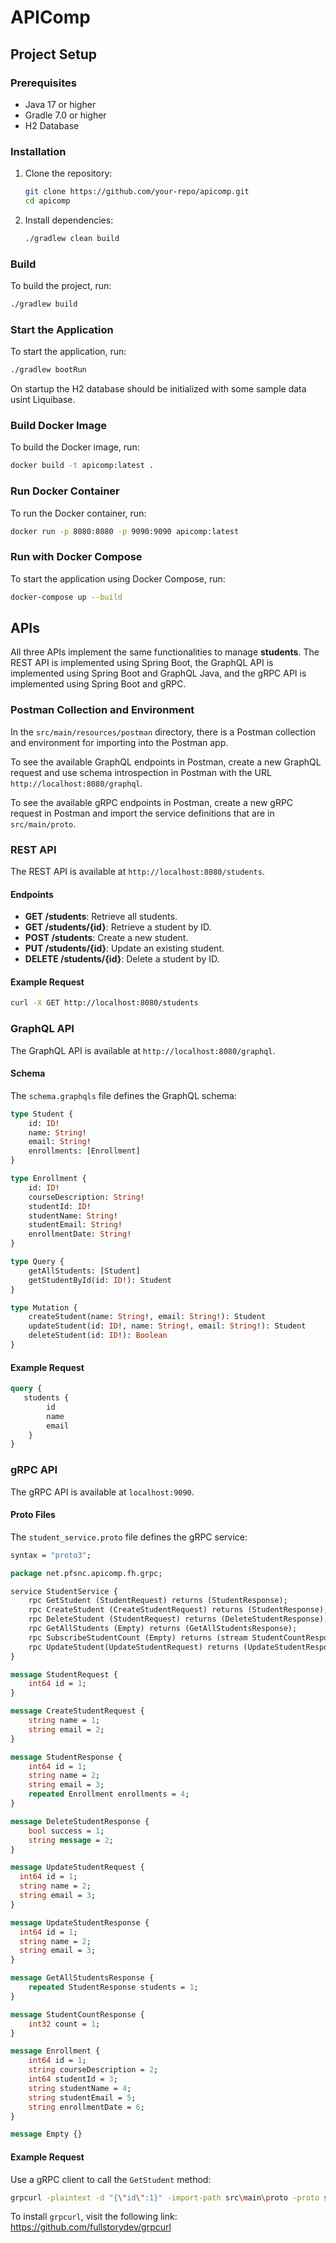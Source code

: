 # APIComp

## Project Setup

### Prerequisites
- Java 17 or higher
- Gradle 7.0 or higher
- H2 Database

### Installation

1. Clone the repository:
    ```sh
    git clone https://github.com/your-repo/apicomp.git
    cd apicomp
    ```

2. Install dependencies:
    ```sh
    ./gradlew clean build
    ```

### Build

To build the project, run:
```sh
./gradlew build
```

### Start the Application

To start the application, run:
```sh
./gradlew bootRun
```

On startup the H2 database should be initialized with some sample data usint Liquibase.

### Build Docker Image

To build the Docker image, run:
```sh
docker build -t apicomp:latest .
```

### Run Docker Container

To run the Docker container, run:
```sh
docker run -p 8080:8080 -p 9090:9090 apicomp:latest
```

### Run with Docker Compose

To start the application using Docker Compose, run:
```sh
docker-compose up --build
```

## APIs

All three APIs implement the same functionalities to manage **students**. 
The REST API is implemented using Spring Boot, the GraphQL API is implemented using Spring Boot and GraphQL Java, and the gRPC API is implemented using Spring Boot and gRPC.

### Postman Collection and Environment

In the `src/main/resources/postman` directory, there is a Postman collection and environment for importing into the Postman app.

To see the available GraphQL endpoints in Postman, create a new GraphQL request and use schema introspection in Postman with the URL `http://localhost:8080/graphql`.

To see the available gRPC endpoints in Postman, create a new gRPC request in Postman and import the service definitions that are in `src/main/proto`.


### REST API

The REST API is available at `http://localhost:8080/students`.

#### Endpoints

- **GET /students**: Retrieve all students.
- **GET /students/{id}**: Retrieve a student by ID.
- **POST /students**: Create a new student.
- **PUT /students/{id}**: Update an existing student.
- **DELETE /students/{id}**: Delete a student by ID.

#### Example Request

```sh
curl -X GET http://localhost:8080/students
```

### GraphQL API

The GraphQL API is available at `http://localhost:8080/graphql`.

#### Schema

The `schema.graphqls` file defines the GraphQL schema:

```graphql
type Student {
    id: ID!
    name: String!
    email: String!
    enrollments: [Enrollment]
}

type Enrollment {
    id: ID!
    courseDescription: String!
    studentId: ID!
    studentName: String!
    studentEmail: String!
    enrollmentDate: String!
}

type Query {
    getAllStudents: [Student]
    getStudentById(id: ID!): Student
}

type Mutation {
    createStudent(name: String!, email: String!): Student
    updateStudent(id: ID!, name: String!, email: String!): Student
    deleteStudent(id: ID!): Boolean
}
```

#### Example Request

```graphql
query {
   students {
        id
        name
        email
    }
}
```

### gRPC API

The gRPC API is available at `localhost:9090`.

#### Proto Files

The `student_service.proto` file defines the gRPC service:

```proto
syntax = "proto3";

package net.pfsnc.apicomp.fh.grpc;

service StudentService {
    rpc GetStudent (StudentRequest) returns (StudentResponse);
    rpc CreateStudent (CreateStudentRequest) returns (StudentResponse);
    rpc DeleteStudent (StudentRequest) returns (DeleteStudentResponse);
    rpc GetAllStudents (Empty) returns (GetAllStudentsResponse);
    rpc SubscribeStudentCount (Empty) returns (stream StudentCountResponse);
    rpc UpdateStudent(UpdateStudentRequest) returns (UpdateStudentResponse);
}

message StudentRequest {
    int64 id = 1;
}

message CreateStudentRequest {
    string name = 1;
    string email = 2;
}

message StudentResponse {
    int64 id = 1;
    string name = 2;
    string email = 3;
    repeated Enrollment enrollments = 4;
}

message DeleteStudentResponse {
    bool success = 1;
    string message = 2;
}

message UpdateStudentRequest {
  int64 id = 1;
  string name = 2;
  string email = 3;
}

message UpdateStudentResponse {
  int64 id = 1;
  string name = 2;
  string email = 3;
}

message GetAllStudentsResponse {
    repeated StudentResponse students = 1;
}

message StudentCountResponse {
    int32 count = 1;
}

message Enrollment {
    int64 id = 1;
    string courseDescription = 2;
    int64 studentId = 3;
    string studentName = 4;
    string studentEmail = 5;
    string enrollmentDate = 6;
}

message Empty {}
```

#### Example Request

Use a gRPC client to call the `GetStudent` method:

```sh
grpcurl -plaintext -d "{\"id\":1}" -import-path src\main\proto -proto student_service.proto localhost:9090 StudentService/GetStudent
```

To install `grpcurl`, visit the following link: https://github.com/fullstorydev/grpcurl